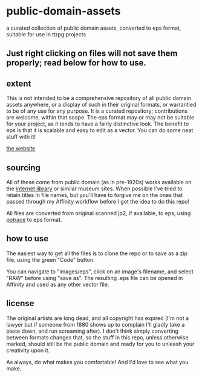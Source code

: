 # public-domain-assets
a curated collection of public domain assets, converted to eps format, suitable for use in ttrpg projects

## Just right clicking on files will not save them properly; read below for how to use.

## extent

This is not intended to be a comprehensive repository of all public domain assets anywhere, or a display of such in their original formats, or warrantied to be of any use for any purpose. It is a curated repository; contributions are welcome, within that scope. The eps format may or may not be suitable for your project, as it tends to have a fairly distinctive look. The benefit to eps is that it is scalable and easy to edit as a vector. You can do some neat stuff with it!

[the website]()

## sourcing

All of these come from public domain (as in pre-1920s) works available on the [internet library](https://archive.org/) or similar museum sites. When possible I've tried to retain titles in file names, but you'll have to forgive me on the ones that passed through my Affinity workflow before I got the idea to do this repo! 

All files are converted from original scanned jp2, if available, to eps, using [potrace](http://potrace.sourceforge.net/) to eps format.

## how to use

The easiest way to get all the files is to clone the repo or to save as a zip file, using the green "Code" button.

You can navigate to "images/eps", click on an image's filename, and select "RAW" before using "save as". The resulting .eps file can be opened in Affinity and used as any other vector file.


## license

The original artists are long dead, and all copyright has expired (I'm not a lawyer but if someone from 1880 shows up to complain I'll gladly take a piece down, and run screaming after). I don't think simply converting between formats changes that, so the stuff in this repo, unless otherwise marked, should still be the public domain and ready for you to unleash your creativity upon it. 

As always, do what makes you comfortable! And I'd love to see what you make.
